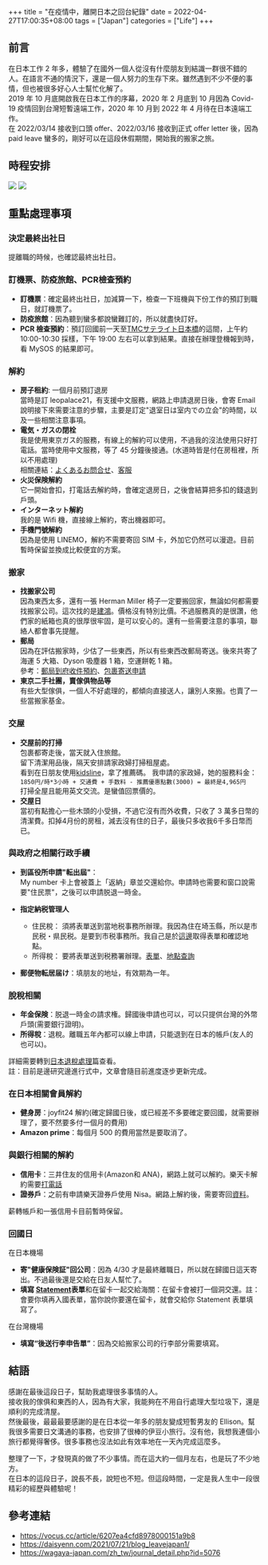 +++
title = "在疫情中，離開日本之回台紀錄"
date = 2022-04-27T17:00:35+08:00
tags = ["Japan"]
categories = ["Life"]
+++

## 前言
在日本工作 2 年多，體驗了在國外一個人從沒有什麼朋友到結識一群很不錯的人。在語言不通的情況下，還是一個人努力的生存下來。雖然遇到不少不便的事情，但也被很多好心人士幫忙化解了。  
2019 年 10 月底開啟我在日本工作的序幕，2020 年 2 月底到 10 月因為 Covid-19 疫情回到台灣短暫遠端工作，2020 年 10 月到 2022 年 4 月待在日本遠端工作。  
在 2022/03/14 接收到口頭 offer、2022/03/16 接收到正式 offer letter 後，因為 paid leave 蠻多的，剛好可以在這段休假期間，開始我的搬家之旅。

## 時程安排
![](https://i.imgur.com/Npo1scD.png)
![](https://i.imgur.com/SEaIoXS.jpg)

## 重點處理事項

### 決定最終出社日
提離職的時候，也確認最終出社日。

### 訂機票、防疫旅館、PCR檢查預約
- **訂機票**：確定最終出社日，加減算一下，檢查一下班機與下份工作的預訂到職日，就訂機票了。  
- **防疫旅館**：因為聽到蠻多都說蠻難訂的，所以就盡快訂好。  
- **PCR 檢查預約**：預訂回國前一天至[TMCサテライト日本橋](https://www.team-medical.or.jp/location/nihonbashi/)的這間，上午約 10:00-10:30 採樣，下午 19:00 左右可以拿到結果。直接在辦理登機報到時，看 MySOS 的結果即可。  

### 解約
- **房子租約**: 一個月前預訂退房   
當時是訂 leopalace21，有支援中文服務，網路上申請退房日後，會寄 Email 說明接下來需要注意的步驟，主要是訂定"退室日は室内での立会"的時間，以及一些相關注意事項。  
- **電気・ガスの閉栓**  
我是使用東京ガス的服務，有線上的解約可以使用，不過我的沒法使用只好打電話。當時使用中文服務，等了 45 分鐘後接通。(水道時皆是付在房租裡，所以不用處理)  
相關連結：[よくあるお問合せ](https://vivr.tokyo-gas.co.jp/contact-detail/62)、[客服](https://www.tokyo-gas.co.jp/ch/cutomercenter.html)  
- **火災保険解約**  
它一開始會扣，打電話去解約時，會確定退房日，之後會結算把多扣的錢退到戶頭。  
- **インターネット解約**  
我的是 Wifi 機，直接線上解約，寄出機器即可。    
- **手機門號解約**  
因為是使用 LINEMO，解約不需要寄回 SIM 卡，外加它仍然可以漫遊。目前暫時保留並換成比較便宜的方案。

### 搬家
- **找搬家公司**  
因為東西太多，還有一張 Herman Miller 椅子一定要搬回家，無論如何都需要找搬家公司。這次找的是[建鴻](http://www.kenko-net.co.jp/)。價格沒有特別比價。不過服務真的是很讚，他們家的紙箱也真的很厚很牢固，是可以安心的。還有一些需要注意的事項，聯絡人都會事先提醒。  
- **郵局**  
因為在評估搬家時，少估了一些東西，所以有些東西改郵局寄送。後來共寄了海運 5 大箱、Dyson 吸塵器 1 箱，空運餅乾 1 箱。  
參考：[郵局到府收件預約](https://mgr.post.japanpost.jp/C20P02Action.do;jsessionid=h2ZWX2hVsMmQbnLj6fFmx2tSlxlfCzQhzLyN7pVVvkdgZ2SQTSXB!121167365?ssoparam=0&termtype=0)、[包裹寄送申請](https://emily4101178.pixnet.net/blog/post/21114836-%E1%83%93%E6%97%A5%E6%9C%AC%E7%95%99%E5%AD%B8-%E1%83%93--%E6%88%91%E8%A6%81%E5%9B%9E%E5%8F%B0%E7%81%A3%E4%BA%86%21-%E8%A1%8C%E6%9D%8E%E5%A4%A7%E7%88%86%E7%82%B8_%E6%97%A5)
- **東京二手社團，賣傢俱物品等**  
有些大型傢俱，一個人不好處理的，都傾向直接送人，讓別人來搬。也賣了一些當搬家基金。  

### 交屋  
- **交屋前的打掃**  
包裹都寄走後，當天就入住旅館。    
留下清潔用品後，隔天安排請家政婦打掃租屋處。  
看到在日朋友使用[kidsline](https://kidsline.me/invites/friend?invite_code=kids_7218625702)，拿了推薦碼。
我申請的家政婦，她的服務料金：`1850円/時*3小時 + 交通費 + 手数料 - 推薦優惠點數(3000) = 最終是4,965円`  
打掃全屋且能用英文交流。是蠻值回票價的。    
- **交屋日**  
當初有點擔心一些木頭的小受損，不過它沒有而外收費，只收了 3 萬多日幣的清潔費。扣掉4月份的房租，減去沒有住的日子，最後只多收我6千多日幣而已。  

### 與政府之相關行政手續  
- **到區役所申請"転出屆"**：  
My number 卡上會被蓋上「返納」章並交還給你。申請時也需要和窗口說需要"住民票"，之後可以申請脱退一時金。  
- **指定納税管理人**    
  
  - 住民稅：
  須將表單送到當地税事務所辦理。我因為住在埼玉縣，所以是市民税・県民税。是要到市税事務所。我自己是於[這邊](https://www.city.saitama.jp/001/004/002/001/002/p001730.html)取得表單和確認地點。  
  - 所得稅：
  要將表單送到税務署辦理。[表單](https://www.nta.go.jp/taxes/tetsuzuki/shinsei/annai/shinkoku/annai/07.htm)、[地點查詢](https://www.nta.go.jp/about/organization/index.htm)  
- **郵便物転居届け**：填朋友的地址，有效期為一年。  

### 脫稅相關  
- **年金保険**：脱退一時金の請求権。歸國後申請也可以，可以只提供台灣的外幣戶頭(需要銀行證明)。  
- **所得稅**：退稅。離職五年內都可以線上申請，只能退到在日本的帳戶(友人的也可以)。  

詳細需要轉到[日本退稅處理](/posts/2022-04-29-japan-tax/)篇查看。  
註：目前是邊研究邊進行式中，文章會隨目前進度逐步更新完成。

### 在日本相關會員解約
- **健身房**：joyfit24 解約(確定歸國日後，或已經差不多要確定要回國，就需要辦理了，要不然要多付一個月的費用)  
- **Amazon prime**：每個月 500 的費用當然是要取消了。

### 與銀行相關的解約
- **信用卡**：三井住友的信用卡(Amazon和 ANA)，網路上就可以解約。樂天卡解約需要[打電話](https://mag.app-liv.jp/archive/134333/#780944)
- **證券戶**：之前有申請樂天證券戶使用 Nisa。網路上解約後，需要寄回[資料](https://www.rakuten-sec.co.jp/web/help/account_closure/#skip02)。  

薪轉帳戶和一張信用卡目前暫時保留。  

### 回國日
在日本機場  
- **寄"健康保険証"回公司**：因為 4/30 才是最終離職日，所以就在歸國日這天寄出。不過最後還是交給在日友人幫忙了。  
- **填寫 [Statement](https://photos.app.goo.gl/VmQVYNLCwb4R1b6C9)表單**和在留卡一起交給海關：在留卡會被打一個洞交還。註：會要你填再入國表單，當你說你要還在留卡，就會交給你 Statement 表單填寫了。  

在台灣機場  
- **填寫“後送行李申告單”**：因為交給搬家公司的行李部分需要填寫。  

## 結語
感謝在最後這段日子，幫助我處理很多事情的人。  
接收我的傢俱和東西的人，因為有大家，我能夠在不用自行處理大型垃圾下，還是順利的完成清屋。  
然後最後，最最最要感謝的是在日本從一年多的朋友變成短暫男友的 Ellison。幫我很多需要日文溝通的事務，也安排了很棒的伊豆小旅行。沒有他，我想我連個小旅行都覺得奢侈。很多事務也沒法如此有效率地在一天內完成這麼多。  

整理了一下，才發現真的做了不少事情。而在這大約一個月左右，也是玩了不少地方。  
在日本的這段日子，說長不長，說短也不短。但這段時間，一定是我人生中一段很精彩的經歷與體驗呢！  

## 參考連結
- https://vocus.cc/article/6207ea4cfd8978000151a9b8 
- https://daisyenn.com/2021/07/21/blog_leavejapan1/
- https://wagaya-japan.com/zh_tw/journal_detail.php?id=5076
